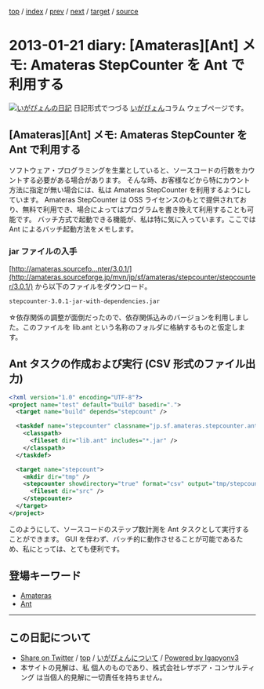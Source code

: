 [top](../index.html) 
 / [index](index.html) 
 / [prev](ig130120.html) 
 / [next](ig130122.html) 
 / [target](https://www.igapyon.jp/igapyon/diary/2013/ig130121.html) 
 / [source](https://github.com/igapyon/diary/blob/master/2013/ig130121.src.md) 

2013-01-21 diary: [Amateras][Ant] メモ: Amateras StepCounter を Ant で利用する
=====================================================================================================
[![いがぴょんの日記](https://www.igapyon.jp/igapyon/diary/images/iga200306s.jpg "いがぴょん")](https://www.igapyon.jp/igapyon/diary/memo/memoigapyon.html) 日記形式でつづる [いがぴょん](https://www.igapyon.jp/igapyon/diary/memo/memoigapyon.html)コラム ウェブページです。

## [Amateras][Ant] メモ: Amateras StepCounter を Ant で利用する

ソフトウェア・プログラミングを生業としていると、ソースコードの行数をカウントする必要がある場合があります。
そんな時、お客様などから特にカウント方法に指定が無い場合には、私は Amateras StepCounter を利用するようにしています。
Amateras StepCounter は OSS ライセンスのもとで提供されており、無料で利用でき、場合によってはプログラムを書き換えて利用することも可能です。
バッチ方式で起動できる機能が、私は特に気に入っています。ここでは Ant によるバッチ起動方法をメモします。


### jar ファイルの入手

[http://amateras.sourcefo...nter/3.0.1/](http://amateras.sourceforge.jp/mvn/jp/sf/amateras/stepcounter/stepcounter/3.0.1/) から以下のファイルをダウンロード。

```xml
stepcounter-3.0.1-jar-with-dependencies.jar
```

☆依存関係の調整が面倒だったので、依存関係込みのバージョンを利用しました。このファイルを lib.ant という名称のフォルダに格納するものと仮定します。


## Ant タスクの作成および実行 (CSV 形式のファイル出力)


```xml
<?xml version="1.0" encoding="UTF-8"?>
<project name="test" default="build" basedir=".">
  <target name="build" depends="stepcount" />

  <taskdef name="stepcounter" classname="jp.sf.amateras.stepcounter.ant.StepCounterTask">
    <classpath>
      <fileset dir="lib.ant" includes="*.jar" />
    </classpath>
  </taskdef>

  <target name="stepcount">
    <mkdir dir="tmp" />
    <stepcounter showdirectory="true" format="csv" output="tmp/stepcount.csv">
      <fileset dir="src" />
    </stepcounter>
  </target>
</project>
```

このようにして、ソースコードのステップ数計測を Ant タスクとして実行することができます。
GUI を伴わず、バッチ的に動作させることが可能であるため、私にとっては、とても便利です。

## 登場キーワード

* [Amateras](../keyword/amateras.html)
* [Ant](../keyword/ant.html)

----------------------------------------------------------------------------------------------------

## この日記について

* [Share on Twitter](https://twitter.com/intent/tweet?hashtags=igapyon%2Cdiary%2C%E3%81%84%E3%81%8C%E3%81%B4%E3%82%87%E3%82%93%2CAmateras%2CAnt&text=%5BAmateras%5D%5BAnt%5D+%E3%83%A1%E3%83%A2%3A+Amateras+StepCounter+%E3%82%92+Ant+%E3%81%A7%E5%88%A9%E7%94%A8%E3%81%99%E3%82%8B&url=https%3A%2F%2Fwww.igapyon.jp%2Figapyon%2Fdiary%2F2013%2Fig130121.html) / [top](../index.html) / [いがぴょんについて](https://www.igapyon.jp/igapyon/diary/memo/memoigapyon.html) / [Powered by Igapyonv3](https://github.com/igapyon/igapyonv3)
* 本サイトの見解は、私 個人のものであり、株式会社レザボア・コンサルティング は当個人的見解に一切責任を持ちません。 
